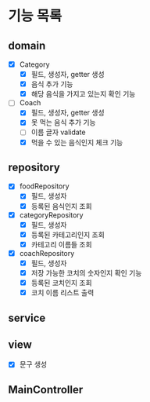 # 기능 목록
## domain
- [x] Category
    - [x] 필드, 생성자, getter 생성
    - [x] 음식 추가 기능
    - [x] 해당 음식을 가지고 있는지 확인 기능
- [ ] Coach
    - [x] 필드, 생성자, getter 생성
    - [x] 못 먹는 음식 추가 기능
    - [ ] 이름 글자 validate
    - [x] 먹을 수 있는 음식인지 체크 기능

## repository
- [x] foodRepository
    - [x] 필드, 생성자 
    - [x] 등록된 음식인지 조회
- [x] categoryRepository
    - [x] 필드, 생성자
    - [x] 등록된 카테고리인지 조회
    - [x] 카테고리 이름들 조회
- [x] coachRepository
    - [x] 필드, 생성자
    - [x] 저장 가능한 코치의 숫자인지 확인 기능
    - [x] 등록된 코치인지 조회
    - [x] 코치 이름 리스트 출력

## service


## view
- [x] 문구 생성


## MainController




